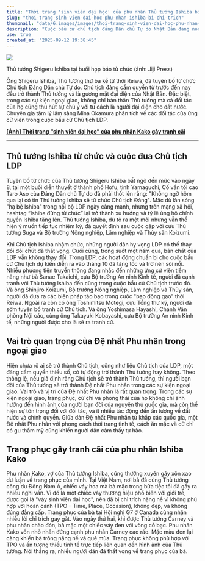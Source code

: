 ```yaml
---
title: "Thời trang 'sinh viên đại học' của phu nhân Thủ tướng Ishiba bị chỉ trích"
slug: "thoi-trang-sinh-vien-dai-hoc-phu-nhan-ishiba-bi-chi-trich"
thumbnail: "data/6.images/images/thoi-trang-sinh-vien-dai-hoc-phu-nhan-ishiba-bi-chi-trich.webp"
description: "Cuộc bầu cử chủ tịch đảng Dân chủ Tự do Nhật Bản đang nóng lên. Bài viết phân tích vai trò và phong cách của các phu nhân ứng cử viên, trong đó có phu nhân Thủ tướng Ishiba Shigeru, người từng bị chỉ trích về trang phục khi tháp tùng chồng thăm Việt Nam."
use: true
created_at: "2025-09-12 19:38:45"
---
```


![](/images/20250912-00000005-pseven-000-1-view.webp)

Thủ tướng Shigeru Ishiba tại buổi họp báo từ chức (ảnh: Jiji Press)

Ông Shigeru Ishiba, Thủ tướng thứ ba kể từ thời Reiwa, đã tuyên bố từ chức Chủ tịch Đảng Dân chủ Tự do. Chủ tịch đảng cầm quyền từ trước đến nay đều trở thành Thủ tướng và là gương mặt đại diện của Nhật Bản. Đặc biệt, trong các sự kiện ngoại giao, không chỉ bản thân Thủ tướng mà cả đối tác của họ cũng thu hút sự chú ý với tư cách là người đại diện cho đất nước. Chuyên gia tâm lý lâm sàng Mina Okamura phân tích về các đối tác của ứng cử viên trong cuộc bầu cử Chủ tịch LDP.

[**[Ảnh] Thời trang “sinh viên đại học” của phu nhân Kako gây tranh cãi**](https://www.news-postseven.com/archives/20250912_2064063.html?IMG_ENT&utm_source=news.yahoo.co.jp&utm_medium=referral&utm_campaign=imagepage_link)

* * *

## Thủ tướng Ishiba từ chức và cuộc đua Chủ tịch LDP

Tuyên bố từ chức của Thủ tướng Shigeru Ishiba bất ngờ đến mức vào ngày 8, tại một buổi diễn thuyết ở thành phố Hofu, tỉnh Yamaguchi, Cố vấn tối cao Taro Aso của Đảng Dân chủ Tự do đã phải thốt lên rằng: "Không ngờ hôm qua lại có tin Thủ tướng Ishiba sẽ từ chức Chủ tịch Đảng". Mặc dù làn sóng "hạ bệ Ishiba" trong nội bộ LDP ngày càng mạnh, nhưng trên mạng xã hội, hashtag “Ishiba đừng từ chức” lại trở thành xu hướng và tỷ lệ ủng hộ chính quyền Ishiba tăng lên. Thủ tướng Ishiba, dù tỏ ra mệt mỏi nhưng vẫn thể hiện ý muốn tiếp tục nhiệm kỳ, đã quyết định sau cuộc gặp với cựu Thủ tướng Suga và Bộ trưởng Nông nghiệp, Lâm nghiệp và Thủy sản Koizumi.

Khi Chủ tịch Ishiba nhậm chức, những người dân hy vọng LDP có thể thay đổi đôi chút đã thất vọng. Cuối cùng, trong suốt một năm qua, bản chất của LDP vẫn không thay đổi. Trong LDP, các hoạt động chuẩn bị cho cuộc bầu cử Chủ tịch dự kiến diễn ra vào tháng 10 đã tăng tốc và trở nên sôi nổi. Nhiều phương tiện truyền thông đang nhắc đến những ứng cử viên tiềm năng như bà Sanae Takaichi, cựu Bộ trưởng An ninh Kinh tế, người đã cạnh tranh với Thủ tướng Ishiba đến cùng trong cuộc bầu cử Chủ tịch trước đó. Và ông Shinjiro Koizumi, Bộ trưởng Nông nghiệp, Lâm nghiệp và Thủy sản, người đã đưa ra các biện pháp táo bạo trong cuộc "bạo động gạo" thời Reiwa. Ngoài ra còn có ông Toshimitsu Motegi, cựu Tổng thư ký, người đã sớm tuyên bố tranh cử Chủ tịch. Và ông Yoshimasa Hayashi, Chánh Văn phòng Nội các, cùng ông Takayuki Kobayashi, cựu Bộ trưởng An ninh Kinh tế, những người được cho là sẽ ra tranh cử.

## Vai trò quan trọng của Đệ nhất Phu nhân trong ngoại giao

Hiện chưa rõ ai sẽ trở thành Chủ tịch, cũng như liệu Chủ tịch của LDP, một đảng cầm quyền thiểu số, có tự động trở thành Thủ tướng hay không. Theo thông lệ, nếu giả định rằng Chủ tịch sẽ trở thành Thủ tướng, thì người bạn đời của Thủ tướng sẽ trở thành Đệ nhất Phu nhân trong các sự kiện ngoại giao. Vai trò và vị trí của Đệ nhất Phu nhân là rất quan trọng. Trong các sự kiện ngoại giao, trang phục, cử chỉ và phong thái của họ không chỉ ảnh hưởng đến hình ảnh của người bạn đời của nguyên thủ quốc gia, mà còn thể hiện sự tôn trọng đối với đối tác, và ít nhiều tác động đến ấn tượng về đất nước và chính quyền. Giữa dàn Đệ nhất Phu nhân từ khắp các quốc gia, một Đệ nhất Phu nhân với phong cách thời trang tinh tế, cách ăn mặc và cử chỉ có gu thẩm mỹ cũng khiến người dân cảm thấy tự hào.

## Trang phục gây tranh cãi của phu nhân Ishiba Kako

Phu nhân Kako, vợ của Thủ tướng Ishiba, cũng thường xuyên gây xôn xao dư luận về trang phục của mình. Tại Việt Nam, nơi bà đã cùng Thủ tướng công du Đông Nam Á, chiếc váy hoa mà bà mặc trong bữa tiệc tối đã gây ra nhiều nghi vấn. Vì đó là một chiếc váy thương hiệu phổ biến với giới trẻ, được gọi là "váy sinh viên đại học", nên đã bị chỉ trích nặng nề vì không phù hợp với hoàn cảnh (TPO – Time, Place, Occasion), không đẹp, và không đúng đẳng cấp. Trang phục của bà tại Hội nghị G7 ở Canada cũng nhận nhiều lời chỉ trích gay gắt. Vào ngày thứ hai, khi được Thủ tướng Carney và phu nhân chào đón, bà mặc một chiếc váy đen với vòng cổ bạc. Phu nhân Kako vốn nhỏ nhắn đứng cạnh phu nhân Carney cao ráo. Mặc màu đen lại càng khiến bà trông nặng nề và quê mùa. Trang phục không phù hợp với TPO và ấn tượng thiếu tinh tế trực tiếp liên quan đến hình ảnh của Thủ tướng. Nói thẳng ra, nhiều người dân đã thất vọng về trang phục của bà.